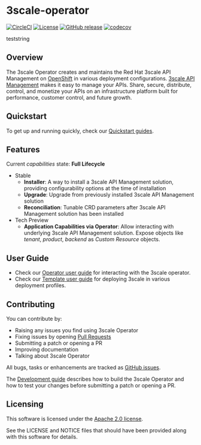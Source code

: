 # 3scale-operator

[![CircleCI](https://circleci.com/gh/3scale/3scale-operator/tree/master.svg?style=svg)](https://circleci.com/gh/3scale/3scale-operator/tree/master)
[![License](https://img.shields.io/badge/license-Apache--2.0-blue.svg)](http://www.apache.org/licenses/LICENSE-2.0)
[![GitHub release](https://img.shields.io/github/v/release/3scale/3scale-operator.svg)](https://github.com/3scale/3scale-operator/releases/latest)
[![codecov](https://codecov.io/gh/3scale/3scale-operator/branch/master/graph/badge.svg)](https://codecov.io/gh/3scale/3scale-operator)

teststring
## Overview

The 3scale Operator creates and maintains the Red Hat 3scale API Management on [OpenShift](https://www.openshift.com/) in various deployment configurations.
[3scale API Management](https://www.redhat.com/en/technologies/jboss-middleware/3scale) makes it easy to manage your APIs.
Share, secure, distribute, control, and monetize your APIs on an infrastructure platform built for performance, customer control, and future growth.

## Quickstart

To get up and running quickly, check our [Quickstart guides](doc/quickstart-guide.md).

## Features

Current *capabilities* state: **Full Lifecycle**

* Stable
  * **Installer**: A way to install a 3scale API Management solution, providing configurability options at the time of installation
  * **Upgrade**: Upgrade from previously installed 3scale API Management solution
  * **Reconciliation**: Tunable CRD parameters after 3scale API Management solution has been installed
* Tech Preview
  * **Application Capabilities via Operator**: Allow interacting with underlying 3scale API Management solution. Expose objects like *tenant*, *product*, *backend* as  _Custom Resource_ objects.

## User Guide

* Check our [Operator user guide](doc/operator-user-guide.md) for interacting with the 3scale operator.
* Check our [Template user guide](doc/template-user-guide.md) for deploying 3scale in various deployment profiles.

## Contributing
You can contribute by:

* Raising any issues you find using 3scale Operator
* Fixing issues by opening [Pull Requests](https://github.com/3scale/3scale-operator/pulls)
* Submitting a patch or opening a PR
* Improving documentation
* Talking about 3scale Operator

All bugs, tasks or enhancements are tracked as [GitHub issues](https://github.com/3scale/3scale-operator/issues).

The [Development guide](doc/development.md) describes how to build the 3scale Operator and how to test your changes before submitting a patch or opening a PR.

## Licensing

This software is licensed under the [Apache 2.0 license](https://www.apache.org/licenses/LICENSE-2.0).

See the LICENSE and NOTICE files that should have been provided along with this software for details.

